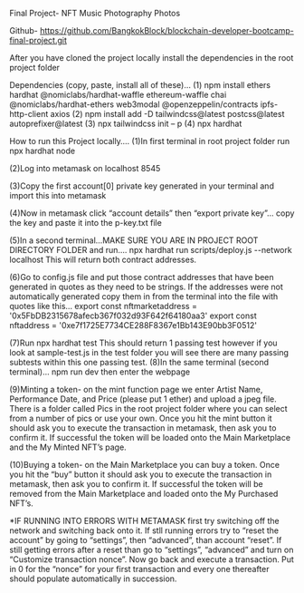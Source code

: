 Final Project- NFT Music Photography Photos

Github- https://github.com/BangkokBlock/blockchain-developer-bootcamp-final-project.git

After you have cloned the project locally install the dependencies in the root project folder

Dependencies (copy, paste, install all of these)…
(1) npm install ethers hardhat @nomiclabs/hardhat-waffle ethereum-waffle chai @nomiclabs/hardhat-ethers web3modal @openzeppelin/contracts ipfs-http-client axios 
(2) npm install add -D tailwindcss@latest postcss@latest autoprefixer@latest 
(3) npx tailwindcss init – p 
(4) npx hardhat


How to run this Project locally….
(1)In first terminal in root project folder run npx hardhat node

(2)Log into metamask on localhost 8545

(3)Copy the first account[0] private key generated in your terminal and import this into metamask

(4)Now in metamask click “account details” then “export private key”… copy the key
and paste it into the p-key.txt file 

(5)In a second terminal…MAKE SURE YOU ARE IN PROJECT ROOT DIRECTORY FOLDER and run…. npx hardhat run scripts/deploy.js --network localhost  This will return both contract addresses. 

(6)Go to config.js file and put those contract addresses that have been generated in quotes as they need to be strings. If the addresses were not automatically generated copy them in from the terminal into the file with quotes like this…
export const nftmarketaddress = '0x5FbDB2315678afecb367f032d93F642f64180aa3'
export const nftaddress = '0xe7f1725E7734CE288F8367e1Bb143E90bb3F0512'

(7)Run npx hardhat test This should return 1 passing test however if you look at sample-test.js in the test folder you will see there are many passing subtests within this one passing test. 
(8)In the same terminal (second terminal)… npm run dev then enter the webpage 

(9)Minting a token- on the mint function page we enter Artist Name, Performance Date, and Price (please put 1 ether) and upload a jpeg file. There is a folder called Pics in the root project folder where you can select from a number of pics or use your own. Once you hit the mint button it should ask you to execute the transaction in metamask, then ask you to confirm it.  If successful the token will be loaded onto the Main Marketplace and the My Minted NFT’s page. 

(10)Buying a token- on the Main Marketplace you can buy a token. Once you hit the “buy” button it should ask you to execute the transaction in metamask, then ask you to confirm it.  If successful the token will be removed from the Main Marketplace and loaded onto the My Purchased NFT’s. 


*IF RUNNING INTO ERRORS WITH METAMASK first try switching off the network and switching back onto it. If stll running errors try to “reset the account” by going to “settings”, then “advanced”, than account “reset”. If still getting errors after a reset than go to “settings”, “advanced” and turn on “Customize transaction nonce”. Now go back and execute a transaction. Put in 0 for the “nonce” for your first transaction and every one thereafter should populate automatically in succession.

